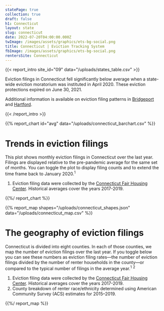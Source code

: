 ```yaml
---
statePage: true
collection: true
draft: false
h1: Connecticut
layout: state
slug: connecticut
date: 2022-07-20T04:00:00.000Z
twImage: /images/assets/graphics/ets-bg-social.png
title: Connecticut | Eviction Tracking System
fbImage: /images/assets/graphics/ets-bg-social.png
rentersSite: Connecticut
---
```


{{< report_intro site_id="09" data="/uploads/states_table.csv" >}}

Eviction filings in Connecticut fell significantly below average when a state-wide eviction moratorium was instituted in April 2020. These eviction protections expired on June 30, 2021.

 Additional information is available on eviction filing patterns in [Bridgeport](https://evictionlab.org/eviction-tracking/bridgeport-ct/) and [Hartford](https://evictionlab.org/eviction-tracking/hartford-ct/).

{{< /report_intro >}}



{{% report_chart id="avg" data="/uploads/connecticut_barchart.csv" %}}

# Trends in eviction filings

This plot shows monthly eviction filings in Connecticut over the last year. Filings are displayed relative to the pre-pandemic average for the same set of months. You can toggle the plot to display filing counts and to extend the time frame back to January 2020.<sup>1</sup>

1. Eviction filing data were collected by the [Connecticut Fair Housing Center](https://www.ctfairhousing.org/). Historical averages cover the years 2017-2019.

{{%/ report_chart %}}



{{% report_map shapes="/uploads/connecticut_shapes.json" data="/uploads/connecticut_map.csv" %}}

# The geography of eviction filings

Connecticut is divided into eight counties. In each of those counties, we map the number of eviction filings over the last year. If you toggle below you can see these numbers as eviction filing rates—the number of eviction filings divided by the number of renter households in the county—or compared to the typical number of filings in the average year.<sup>1</sup> <sup>2</sup>

1. Eviction filing data were collected by the [Connecticut Fair Housing Center](https://www.ctfairhousing.org/). Historical averages cover the years 2017-2019.
2. County breakdown of renter race/ethnicity determined using American Community Survey (ACS) estimates for 2015–2019.

{{%/ report_map %}}